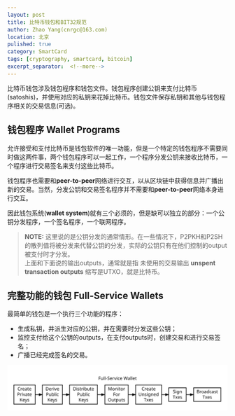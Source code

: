 ```yaml
---
layout: post
title: 比特币钱包和BIT32规范
author: Zhao Yang(cnrgc@163.com)
location: 北京
pulished: true
category: SmartCard
tags: [cryptography, smartcard, bitcoin]
excerpt_separator:  <!--more-->
---
```


比特币钱包涉及钱包程序和钱包文件。钱包程序创建公钥来支付比特币(satoshis)，并使用对应的私钥来花掉比特币。钱包文件保存私钥和其他与钱包程序相关的交易信息(可选)。

## 钱包程序 Wallet Programs

允许接受和支付比特币是钱包软件的唯一功能，但是一个特定的钱包程序不需要同时做这两件事，两个钱包程序可以一起工作，一个程序分发公钥来接收比特币，一个程序进行交易签名来支付这些比特币。

钱包程序也需要和**peer-to-peer**网络进行交互，以从区块链中获得信息并广播出新的交易。当然，分发公钥和交易签名程序并不需要和**peer-to-peer**网络本身进行交互。

因此钱包系统(**wallet system**)就有三个必须的，但是缺可以独立的部分：一个公钥分发程序，一个签名程序，一个联网程序。

<!--more-->

>**NOTE:** 这里说的是公钥分发的通常情形。在一些情况下，P2PKH和P2SH的散列值将被分发来代替公钥的分发，实际的公钥只有在他们控制的output被支付时才分发。    
>上面和下面说的输出outputs，通常就是指 未使用的交易输出 **unspent transaction outputs** 缩写是UTXO，就是比特币。

## 完整功能的钱包 Full-Service Wallets

最简单的钱包是一个执行三个功能的程序：
- 生成私钥，并派生对应的公钥，并在需要时分发这些公钥；
- 监控支付给这个公钥的outputs，在支付outputs时，创建交易和进行交易签名；
- 广播已经完成签名的交易。

![img](/assets/blog_image/2022/20220318001-en-wallets-full-service.svg)

